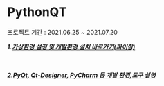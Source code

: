 # PythonQT

프로젝트 기간 : 2021.06.25 ~ 2021.07.20
 

***1.[가상환경 설정 및 개발환경 설치 바로가기(파이참)](https://github.com/SIMYJ/pythonQT/tree/syj/%ED%8C%8C%EC%9D%B4%EC%B0%B8-%EA%B0%80%EC%83%81%ED%99%98%EA%B2%BD%20%EC%84%A4%EC%A0%95)***


<br>     
 
***2.[PyQt, Qt-Designer, PyCharm 등 개발 환경,도구 설명](https://github.com/SIMYJ/pythonQT/tree/syj/PyQt%2C%20Qt-Designer%2C%20PyCharm%20%EB%93%B1%20%EA%B0%9C%EB%B0%9C%20%ED%99%98%EA%B2%BD%2C%EB%8F%84%EA%B5%AC%20%EC%84%A4%EB%AA%85#1-pythonqtpyqt-%EC%86%8C%EA%B0%9C
)***


